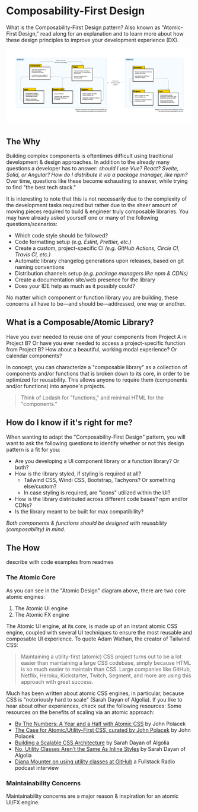 # Composability-First Design

What is the Composability-First Design pattern? Also known as "Atomic-First Design," read along for an explanation and to learn more about how these design principles to improve your development experience (DX).

![Atomic UI & FX Design](./images/diagram.png)

## The Why

Building complex components is oftentimes difficult using traditional development & design approaches. In addition to the already many questions a developer has to answer: _should I use Vue? React? Svelte, Solid, or Angular? How do I distribute it via a package manager, like npm?_ Over time, questions like these become exhausting to answer, while trying to find "the best tech stack."

It is interesting to note that this is not necessarily due to the complexity of the development tasks required but rather due to the sheer amount of moving pieces required to build & engineer truly composable libraries. You may have already asked yourself one or many of the following questions/scenarios:

- Which code style should be followed?
- Code formatting setup _(e.g. Eslint, Prettier, etc.)_
- Create a custom, project-specific CI _(e.g. GitHub Actions, Circle CI, Travis CI, etc.)_
- Automatic library changelog generations upon releases, based on git naming conventions
- Distribution channels setup _(e.g. package managers like npm & CDNs)_
- Create a documentation site/web presence for the library
- Does your IDE help as much as it possibly could?

No matter which component or function library you are building, these concerns all have to be—and should be—addressed, one way or another.

## What is a Composable/Atomic Library?

Have you ever needed to reuse one of your components from Project A in Project B? Or have you ever needed to access a project-specific function from Project B? How about a beautiful, working modal experience? Or calendar components?

In concept, you can characterize a "composable library" as a collection of components and/or functions that is broken down to its core, in order to be optimized for reusability. This allows anyone to require them (components and/or functions) into anyone's projects.

>Think of Lodash for "functions," and minimal HTML for the "components."

## How do I know if it's right for me?

When wanting to adapt the "Composability-First Design" pattern, you will want to ask the following questions to identify whether or not this design pattern is a fit for you:

- Are you developing a UI component library or a function library? Or both?
- How is the library styled, if styling is required at all?
  - Tailwind CSS, Windi CSS, Bootstrap, Tachyons? Or something else/custom?
  - In case styling is required, are "icons" utilized within the UI?
- How is the library distributed across different code bases? npm and/or CDNs?
- Is the library meant to be built for max compatibility?

_Both components & functions should be designed with reusability (composability) in mind._

## The How

describe with code examples from readmes

### The Atomic Core

As you can see in the "Atomic Design" diagram above, there are two core atomic engines:

1. The Atomic UI engine
2. The Atomic FX engine

The Atomic UI engine, at its core, is made up of an instant atomic CSS engine, coupled with several UI techniques to ensure the most reusable and composable UI experience. To quote Adam Wathan, the creator of Tailwind CSS:

>Maintaining a utility-first (atomic) CSS project turns out to be a lot easier than maintaining a large CSS codebase, simply because HTML is so much easier to maintain than CSS. Large companies like GitHub, Netflix, Heroku, Kickstarter, Twitch, Segment, and more are using this approach with great success.

Much has been written about atomic CSS engines, in particular, because CSS is "notoriously hard to scale" (Sarah Dayan of Algolia). If you like to hear about other experiences, check out the following resources: Some resources on the benefits of scaling via an atomic approach:

- [By The Numbers: A Year and a Half with Atomic CSS](https://medium.com/@johnpolacek/by-the-numbers-a-year-and-half-with-atomic-css-39d75b1263b4) by John Polacek
- [The Case for Atomic/Utility-First CSS, curated by John Polacek](https://johnpolacek.github.io/the-case-for-atomic-css/) by John Polacek
- [Building a Scalable CSS Architecture](https://blog.algolia.com/redesigning-our-docs-part-4-building-a-scalable-css-architecture/) by Sarah Dayan of Algolia
- [No, Utility Classes Aren’t the Same As Inline Styles](https://frontstuff.io/no-utility-classes-arent-the-same-as-inline-styles) by Sarah Dayan of Algolia
- [Diana Mounter on using utility classes at GitHub](http://www.fullstackradio.com/75) a Fullstack Radio podcast interview

### Maintainability Concerns

Maintainability concerns are a major reason & inspiration for an atomic UI/FX engine.
